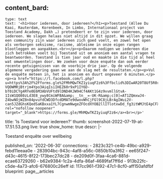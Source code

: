 content_bard:
  -
    type: text
    text: '<h1>Voor iedereen, door iedereen?</h1><p>Toestand (Allee Du Kaai, Rauterdam, Korenbeek, In Limbo, Internationaal project van Toestand Academy, Dakh …) pretendeert er te zijn voor iedereen, door iedereen. We slagen helaas niet altijd in dit opzet. We willen graag een community zijn waar iedereen zich goed voelt, en zowel het open als verborgen seksisme, racisme, ableisme in onze eigen rangen blootleggen en aanpakken.<br></p><p>Daarom nodigen we iedereen die zich betrokken voelt bij Toestand uit om anoniem een aantal vragen te beantwoorden. Toestand is tien jaar oud en maakte in die tijd al heel wat omwentelingen door. We zoeken voor deze enquête dan ook eerder recente getuigenissen van de voorbije drie jaar. Op de volgende algemene vergadering gaan we aan de slag met de resultaten.</p><p>Vul de enquête meteen in, het is anoniem en duurt ongeveer 6 minuten.</p><p><a href="https://l.facebook.com/l.php?u=https%3A%2F%2Fforms.gle%2FMhMQwTKZ1yiuqF2z6%3Ffbclid%3DIwAR20T8Uf5R0rdWii0v8x24b_pG_MFZbJSmA_yIkueXSO057XMLlCszRMj6U&amp;h=AT3fJQy3nF23-VQOWMRjBtrjm4Ypo3AiqIsiIHEZ60r9xP1IY6D-bT0iDCYg4RYe0E6M3AbVUFtd9lDND4KJW94Cf4AKt1G4z9vvmllGtvA-1IsW1QO80zLd3E8_ywy8CmiWFBA&amp;__tn__=-UK-R&amp;c[0]=AT1ZQmxwJ4-Z4bwNOjWZ8n84pvuYdCWD3DfcdDMATe9dwovWhCjFGl9C8jLBrAgIWui2V-can5JZdGhsKQedSaKBxxa1YL7CgnwmNwgeZFOcdXYOB2llITlotxwDd_fg3itWMJtE4pCFXi8F4ITU8mrouerOfxx2GVziZVaeb2hZIC9ofE5PEdR1KFwYUZyj7PI_1Yec_hhuOSvpBQHsWWPNTGZvmhoIzYA" rel="nofollow noopener" target="_blank">https://forms.gle/MhMQwTKZ1yiuqF2z6</a><br></p>'
title: 'Is Toestand voor iedereen?'
thumb: screenshot-2022-07-19-at-17.51.53.png
live: true
show_home: true
descr: |-
  <p>Toestand enquête over wellbeing
  </p>
published_on: '2022-06-30'
connections:
  - 2823c321-ce4b-49bc-a929-febd11eeaa0e
  - 283904bc-943c-4af8-a56c-0850b10a3f62
  - ee65f247-d43c-4615-8f22-173bec27dc28
  - de209d0f-3faa-4ca6-881d-ecae63729260
  - b62e9384-1c2a-4dfa-86af-4689faf7ff6d
  - 913b22fc-c5de-4a73-afc6-676800c26eff
id: 117cc961-f392-47c1-8cf0-aff150afdfbf
blueprint: page__articles
